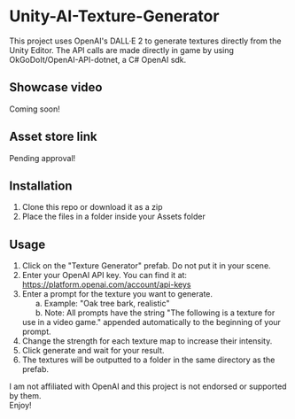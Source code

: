 # Unity-AI-Texture-Generator
This project uses OpenAI's DALL·E 2 to generate textures directly from the Unity Editor.
The API calls are made directly in game by using OkGoDoIt/OpenAI-API-dotnet, a C# OpenAI sdk.
## Showcase video
Coming soon!
## Asset store link
Pending approval!
## Installation
1. Clone this repo or download it as a zip
2. Place the files in a folder inside your Assets folder
## Usage
1. Click on the "Texture Generator" prefab. Do not put it in your scene.
2. Enter your OpenAI API key. You can find it at: https://platform.openai.com/account/api-keys
3. Enter a prompt for the texture you want to generate.\
&nbsp;&nbsp;&nbsp;&nbsp;&nbsp;&nbsp;a. Example: "Oak tree bark, realistic"\
&nbsp;&nbsp;&nbsp;&nbsp;&nbsp;&nbsp;b. Note: All prompts have the string "The following is a texture for use in a video game." appended automatically to the beginning of your prompt.
4. Change the strength for each texture map to increase their intensity.
5. Click generate and wait for your result.
6. The textures will be outputted to a folder in the same directory as the prefab.


I am not affiliated with OpenAI and this project is not endorsed or supported by them.\
Enjoy!
